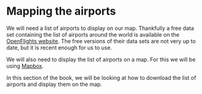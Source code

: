 # Mapping the airports

We will need a list of airports to display on our map. Thankfully a free data set containing the list of airports around the world is available on the [OpenFlights website](https://openflights.org/). The free versions of their data sets are not very up to date, but it is recent enough for us to use.

We will also need to display the list of airports on a map. For this we will be using [Mapbox](http://mapbox.com/).

In this section of the book, we will be looking at how to download the list of airports and display them on the map.
